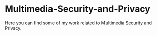 # Multimedia-Security-and-Privacy

Here you can find some of my work related to Multimedia Security and Privacy.
